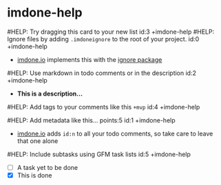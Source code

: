 imdone-help
====
#HELP: Try dragging this card to your new list id:3 +imdone-help
#HELP: Ignore files by adding `.imdoneignore` to the root of your project. id:0 +imdone-help
- [imdone.io](https://imdone.io) implements this with the [ignore package](https://www.npmjs.com/package/ignore)

#HELP: Use markdown in todo comments or in the description id:2 +imdone-help
- **This is a description...**

#HELP: Add tags to your comments like this `+mvp` id:4 +imdone-help

#HELP: Add metadata like this... points:5 id:1 +imdone-help
- [imdone.io](https://imdone.io) adds `id:n` to all your todo comments, so take care to leave that one alone

#HELP: Include subtasks using GFM task lists id:5 +imdone-help
- [ ] A task yet to be done
- [x] This is done
